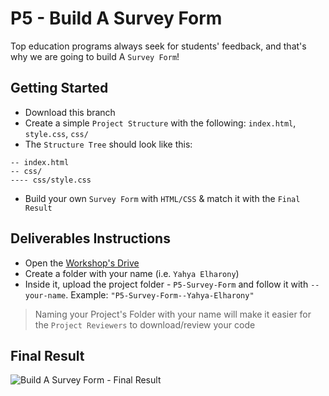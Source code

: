 # P5 - Build A Survey Form
Top education programs always seek for students' feedback, and that's why we are going to build A `Survey Form`!

## Getting Started
- Download this branch
- Create a simple `Project Structure` with the following: `index.html`, `style.css`, `css/`
- The `Structure Tree` should look like this:
```
-- index.html
-- css/
---- css/style.css
```
- Build your own `Survey Form` with `HTML/CSS` & match it with the `Final Result`

## Deliverables Instructions
- Open the [Workshop's Drive](https://drive.google.com/drive/u/0/folders/1NSbd29QsturGGTne4UyBh1VOT3rkduOm)
- Create a folder with your name (i.e. `Yahya Elharony`)
- Inside it, upload the project folder - `P5-Survey-Form` and follow it with `--your-name`. Example: `"P5-Survey-Form--Yahya-Elharony"`
> Naming your Project's Folder with your name will make it easier for the `Project Reviewers` to download/review your code

## Final Result
![Build A Survey Form - Final Result](https://user-images.githubusercontent.com/16986422/54329239-86ba6500-4619-11e9-962e-26ab5189b53a.png)